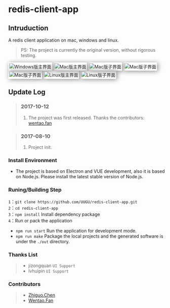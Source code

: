 # redis-client-app

## Intruduction

A redis client application on mac, windows and linux.

> PS: The project is currently the original version, without rigorous testing.

<img style="box-shadow: 3px 2px 15px #888888; padding:3px;" src="./screenshots/main-windows.png" alt="Windows版主界面"/>
<img style="box-shadow: 3px 2px 15px #888888; padding:3px;" src="./screenshots/main.png" alt="Mac版主界面"/> 
<img style="box-shadow: 3px 2px 15px #888888; padding:3px;" src="./screenshots/submain-mac-1.png" alt="Mac版子界面"/>
<img style="box-shadow: 3px 2px 15px #888888; padding:3px;" src="./screenshots/submain-mac-2.png" alt="Mac版子界面"/>
<img style="box-shadow: 3px 2px 15px #888888; padding:3px;" src="./screenshots/submain-mac-3.png" alt="Mac版子界面"/>
<img style="box-shadow: 3px 2px 15px #888888; padding:3px;" src="./screenshots/main-linux.png" alt="Linux版主界面"/>
<img style="box-shadow: 3px 2px 15px #888888; padding:3px;" src="./screenshots/submain-linux.png" alt="Linux版子界面"/>

<!-- ![screenshot1](./screenshots/main.png)
![screenshot2](./screenshots/submain-mac-1.png)
![screenshot3](./screenshots/main-linux.png) -->

## Update Log

>### 2017-10-12
>
> 1. The project was first released. Thanks the contributors: [wentao.fan](https://github.com/felix5fan)

>### 2017-08-10
>
> 1. Project init.


### Install Environment
* The project is based on Electron and VUE development, also it is based on Node.js. Please install the latest stable version of Node.js.

### Runing/Building Step

`1`：`git clone https://github.com/UUGU/redis-client-app.git`   
`2`：`cd redis-client-app`   
`3`：`npm install` Install dependency package  
`4`：Run or pack the application
* `npm run start` Run the application for development mode.
* `npm run make` Package the local projects and the generated software is under the `./out` directory.

### Thanks List
> * jizongquan `UI Support`
> * lvhuipin `UI Support`

### Contributors
> * [Zhiguo.Chen](http://chenzhiguo.cn)   
> * [Wentao.Fan](https://github.com/felix5fan)